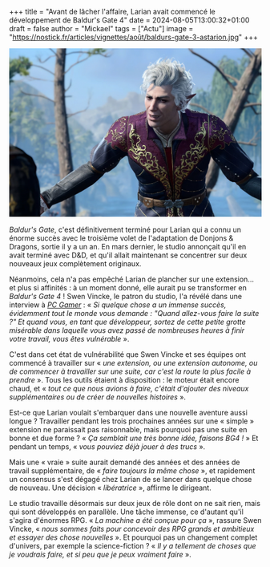 +++
title = "Avant de lâcher l'affaire, Larian avait commencé le développement de Baldur's Gate 4"
date = 2024-08-05T13:00:32+01:00
draft = false
author = "Mickael"
tags = ["Actu"]
image = "https://nostick.fr/articles/vignettes/août/baldurs-gate-3-astarion.jpg"
+++

![Baldur's Gate 3](baldurs-gate-3-astarion.jpg "Astarion était chaud bouillant pour remettre ça.")

*Baldur's Gate*, c'est définitivement terminé pour Larian qui a connu un énorme succès avec le troisième volet de l'adaptation de Donjons & Dragons, sortie il y a un an. En mars dernier, le studio annonçait qu'il en avait terminé avec D&D, et qu'il allait maintenant se concentrer sur deux nouveaux jeux complètement originaux.

Néanmoins, cela n'a pas empêché Larian de plancher sur une extension… et plus si affinités : à un moment donné, elle aurait pu se transformer en *Baldur's Gate 4* ! Swen Vincke, le patron du studio, l'a révélé dans une interview à *[PC Gamer](https://www.pcgamer.com/games/baldurs-gate/larian-nearly-made-baldurs-gate-4-it-was-partially-playable-and-something-that-you-all-would-have-liked-but-the-studio-didnt-want-to-spend-another-3-years-on-it/)* : « *Si quelque chose a un immense succès, évidemment tout le monde vous demande : "Quand allez-vous faire la suite ?" Et quand vous, en tant que développeur, sortez de cette petite grotte misérable dans laquelle vous avez passé de nombreuses heures à finir votre travail, vous êtes vulnérable* ».

C'est dans cet état de vulnérabilité que Swen Vincke et ses équipes ont commencé à travailler sur « *une extension, ou une extension autonome, ou de commencer à travailler sur une suite, car c'est la route la plus facile à prendre* ». Tous les outils étaient à disposition : le moteur était encore chaud, et « *tout ce que nous avions à faire, c'était d'ajouter des niveaux supplémentaires ou de créer de nouvelles histoires* ».

Est-ce que Larian voulait s'embarquer dans une nouvelle aventure aussi longue ? Travailler pendant les trois prochaines années sur une « simple » extension ne paraissait pas raisonnable, mais pourquoi pas une suite en bonne et due forme ? « *Ça semblait une très bonne idée, faisons BG4 !* » Et pendant un temps, « *vous pouviez déjà jouer à des trucs* ».

Mais une « vraie » suite aurait demandé des années et des années de travail supplémentaire, de « *faire toujours la même chose* », et rapidement un consensus s'est dégagé chez Larian de se lancer dans quelque chose de nouveau. Une décision « *libératrice* », affirme le dirigeant.

Le studio travaille désormais sur deux jeux de rôle dont on ne sait rien, mais qui sont développés en parallèle. Une tâche immense, ce d'autant qu'il s'agira d'énormes RPG. « *La machine a été conçue pour ça* », rassure Swen Vincke, « *nous sommes faits pour concevoir des RPG grands et ambitieux et essayer des chose nouvelles* ». Et pourquoi pas un changement complet d'univers, par exemple la science-fiction ? « *Il y a tellement de choses que je voudrais faire, et si peu que je peux vraiment faire* ».